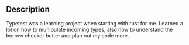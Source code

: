## Description

Typetest was a learning project when starting with rust for me.
Learned a lot on how to munipulate incoming types, also how to understand the
borrow checker better and plan out my code more.
